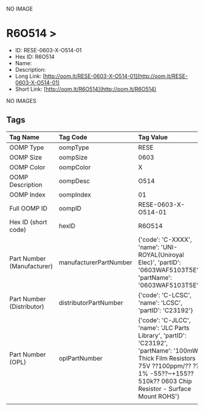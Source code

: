 


  
NO IMAGE  
# R6O514 > 

- ID: RESE-0603-X-O514-01
- Hex ID: R6O514
- Name: 
- Description: 
- Long Link: [http://oom.lt/RESE-0603-X-O514-01](http://oom.lt/RESE-0603-X-O514-01)
- Short Link: [http://oom.lt/R6O514](http://oom.lt/R6O514)
  
NO IMAGES  
## Tags
  

|Tag Name|Tag Code|Tag Value|
| :--- | :--- | :--- |
|OOMP Type|oompType|RESE|
|OOMP Size|oompSize|0603|
|OOMP Color|oompColor|X|
|OOMP Description|oompDesc|O514|
|OOMP Index|oompIndex|01|
|Full OOMP ID|oompID|RESE-0603-X-O514-01|
|Hex ID (short code)|hexID|R6O514|
|Part Number (Manufacturer)|manufacturerPartNumber|{'code': 'C-XXXX', 'name': 'UNI-ROYAL(Uniroyal Elec)', 'partID': '0603WAF5103T5E', 'partName': '0603WAF5103T5E'}|
|Part Number (Distributor)|distributorPartNumber|{'code': 'C-LCSC', 'name': 'LCSC', 'partID': 'C23192'}|
|Part Number (OPL)|oplPartNumber|{'code': 'C-JLCC', 'name': 'JLC Parts Library', 'partID': 'C23192', 'partName': '100mW Thick Film Resistors 75V ??100ppm/?? ??1% -55??~+155?? 510k?? 0603  Chip Resistor - Surface Mount ROHS'}|
||||
